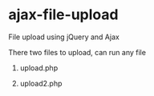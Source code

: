 # ajax-file-upload
File upload using jQuery and Ajax

There two files to upload, can run any file

1) upload.php

2) upload2.php
